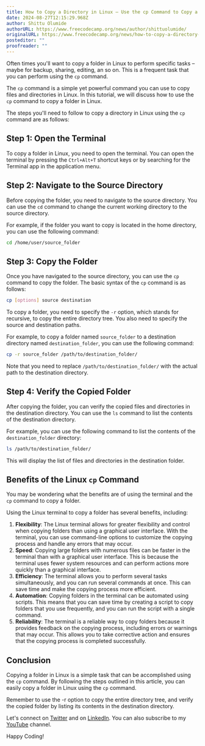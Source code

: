```yaml
---
title: How to Copy a Directory in Linux – Use the cp Command to Copy a Folder
date: 2024-08-27T12:15:29.968Z
author: Shittu Olumide
authorURL: https://www.freecodecamp.org/news/author/shittuolumide/
originalURL: https://www.freecodecamp.org/news/how-to-copy-a-directory-in-linux-use-the-cp-command-to-copy-a-folder/
posteditor: ""
proofreader: ""
---
```


Often times you'll want to copy a folder in Linux to perform specific tasks – maybe for backup, sharing, editing, an so on. This is a frequent task that you can perform using the `cp` command.

<!-- more -->

The `cp` command is a simple yet powerful command you can use to copy files and directories in Linux. In this tutorial, we will discuss how to use the `cp` command to copy a folder in Linux.

The steps you'll need to follow to copy a directory in Linux using the `cp` command are as follows:

## Step 1: Open the Terminal

To copy a folder in Linux, you need to open the terminal. You can open the terminal by pressing the `Ctrl+Alt+T` shortcut keys or by searching for the Terminal app in the application menu.

## Step 2: Navigate to the Source Directory

Before copying the folder, you need to navigate to the source directory. You can use the `cd` command to change the current working directory to the source directory.

For example, if the folder you want to copy is located in the home directory, you can use the following command:

```bash
cd /home/user/source_folder
```

## Step 3: Copy the Folder

Once you have navigated to the source directory, you can use the `cp` command to copy the folder. The basic syntax of the `cp` command is as follows:

```bash
cp [options] source destination
```

To copy a folder, you need to specify the `-r` option, which stands for recursive, to copy the entire directory tree. You also need to specify the source and destination paths.

For example, to copy a folder named `source_folder` to a destination directory named `destination_folder`, you can use the following command:

```bash
cp -r source_folder /path/to/destination_folder/
```

Note that you need to replace `/path/to/destination_folder/` with the actual path to the destination directory.

## Step 4: Verify the Copied Folder

After copying the folder, you can verify the copied files and directories in the destination directory. You can use the `ls` command to list the contents of the destination directory.

For example, you can use the following command to list the contents of the `destination_folder` directory:

```bash
ls /path/to/destination_folder/
```

This will display the list of files and directories in the destination folder.

## Benefits of the Linux `cp` Command

You may be wondering what the benefits are of using the terminal and the `cp` command to copy a folder.

Using the Linux terminal to copy a folder has several benefits, including:

1.  **Flexibility**: The Linux terminal allows for greater flexibility and control when copying folders than using a graphical user interface. With the terminal, you can use command-line options to customize the copying process and handle any errors that may occur.
2.  **Speed**: Copying large folders with numerous files can be faster in the terminal than with a graphical user interface. This is because the terminal uses fewer system resources and can perform actions more quickly than a graphical interface.
3.  **Efficiency**: The terminal allows you to perform several tasks simultaneously, and you can run several commands at once. This can save time and make the copying process more efficient.
4.  **Automation**: Copying folders in the terminal can be automated using scripts. This means that you can save time by creating a script to copy folders that you use frequently, and you can run the script with a single command.
5.  **Reliability**: The terminal is a reliable way to copy folders because it provides feedback on the copying process, including errors or warnings that may occur. This allows you to take corrective action and ensures that the copying process is completed successfully.

## Conclusion

Copying a folder in Linux is a simple task that can be accomplished using the `cp` command. By following the steps outlined in this article, you can easily copy a folder in Linux using the `cp` command.

Remember to use the -r option to copy the entire directory tree, and verify the copied folder by listing its contents in the destination directory.

Let's connect on [Twitter][1] and on [LinkedIn][2]. You can also subscribe to my [YouTube][3] channel.

Happy Coding!

[1]: https://www.twitter.com/Shittu_Olumide_
[2]: https://www.linkedin.com/in/olumide-shittu
[3]: https://www.youtube.com/channel/UCNhFxpk6hGt5uMCKXq0Jl8A